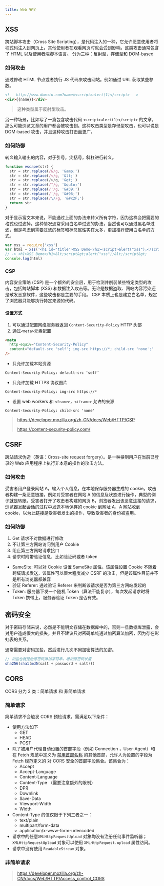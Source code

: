 ```yaml
---
title: Web 安全
---
```


## XSS

跨站脚本攻击（Cross Site Scripting），是代码注入的一种，它允许恶意使用者将程式码注入到网页上，其他使用者在观看网页时就会受到影响。这类攻击通常包含了 HTML 以及使用者端脚本语言。
分为三种：反射型，存储型和 DOM-based

### 如何攻击

通过修改 HTML 节点或者执行 JS 代码来攻击网站。例如通过 URL 获取某些参数。

```html
<!-- http://www.domain.com?name=<script>alert(1)</script> -->
<div>{{name}}</div>
```

> 这种类型属于反射型攻击。

另一种场景，比如写了一篇包含攻击代码 `<script>alert(1)</script>` 的文章，那么可能浏览文章的用户都会被攻击到。这种攻击类型是存储型攻击，也可以说是 DOM-based 攻击，并且这种攻击打击面更广。

### 如何防御

转义输入输出的内容，对于引号，尖括号，斜杠进行转义。

```js
function escape(str) {
  str = str.replace(/&/g, '&amp;')
  str = str.replace(/</g, '&lt;')
  str = str.replace(/>/g, '&gt;')
  str = str.replace(/"/g, '&quto;')
  str = str.replace(/'/g, '&#39;')
  str = str.replace(/`/g, '&#96;')
  str = str.replace(/\//g, '&#x2F;')
  return str
}
```

对于显示富文本来说，不能通过上面的办法来转义所有字符，因为这样会把需要的格式也过滤掉。这种情况通常采用白名单过滤的办法，当然也可以通过黑名单过滤，但是考虑到需要过滤的标签和标签属性实在太多，更加推荐使用白名单的方式。

```js
var xss = require('xss')
var html = xss('<h1 id="title">XSS Demo</h1><script>alert("xss");</script>')
// -> <h1>XSS Demo</h1>&lt;script&gt;alert("xss");&lt;/script&gt;
console.log(html)
```

### CSP

内容安全策略 (CSP) 是一个额外的安全层，用于检测并削弱某些特定类型的攻击，包括跨站脚本 (XSS) 和数据注入攻击等。无论是数据盗取、网站内容污染还是散发恶意软件，这些攻击都是主要的手段。
CSP 本质上也是建立白名单，规定了浏览器只能够执行特定来源的代码。

#### 设置方式

1. 可以通过配置网络服务器返回 `Content-Security-Policy` HTTP 头部
2. 通过`<meta>`元素配置

```html
<meta
  http-equiv="Content-Security-Policy"
  content="default-src 'self'; img-src https://*; child-src 'none';"
/>
```

- 只允许加载本站资源

```http
Content-Security-Policy: default-src ‘self’
```

- 只允许加载 HTTPS 协议图片

```http
Content-Security-Policy: img-src https://*
```

- 设置 web workers 和 `<frame>`，`<iframe>` 允许的来源

```http
Content-Security-Policy: child-src 'none'
```

> https://developer.mozilla.org/zh-CN/docs/Web/HTTP/CSP
>
> https://content-security-policy.com/

## CSRF

跨站请求伪造（英语：Cross-site request forgery）。是一种挟制用户在当前已登录的 Web 应用程序上执行非本意的操作的攻击方法。

### 如何攻击

受害者用户登录网站 A，输入个人信息，在本地保存服务器生成的 cookie。攻击者构建一条恶意链接，例如对受害者在网站 A 的信息及状态进行操作，典型的例子就是转账。受害者打开了攻击者构建的网页 B，浏览器发出该恶意连接的请求，浏览器发起会话的过程中发送本地保存的 cookie 到网址 A，A 网站收到 cookie，以为此链接是受害者发出的操作，导致受害者的身份被盗用。

### 如何防御

1. Get 请求不对数据进行修改
2. 不让第三方网站访问到用户 Cookie
3. 阻止第三方网站请求接口
4. 请求时附带验证信息，比如验证码或者 token

- SameSite: 可以对 Cookie 设置 SameSite 属性。该属性设置 Cookie 不随着跨域请求发送，该属性可以很大程度减少 CSRF 的攻击，但是该属性目前并不是所有浏览器都兼容
- 验证 Referer: 通过验证 Referer 来判断该请求是否为第三方网站发起的
- Token: 服务器下发一个随机 Token（算法不能复杂），每次发起请求时将 Token 携带上，服务器验证 Token 是否有效。

## 密码安全

对于密码存储来说，必然是不能明文存储在数据库中的，否则一旦数据库泄露，会对用户造成很大的损失。并且不建议只对密码单纯通过加密算法加密，因为存在彩虹表的关系。

通常需要对密码加盐，然后进行几次不同加密算法的加密。

```js
// 加盐也就是给原密码添加字符串，增加原密码长度
sha256(sha1(md5(salt + password + salt)))
```

## CORS

CORS 分为 2 类：简单请求 和 非简单请求

### 简单请求

简单请求不会触发 CORS 预检请求。需满足以下条件：

- 使用方法如下
  - GET
  - HEAD
  - POST
- 除了被用户代理自动设置的首部字段（例如 Connection ，User-Agent）和在 Fetch 规范中定义为 [禁用首部名称](https://fetch.spec.whatwg.org/#forbidden-header-name) 的其他首部，允许人为设置的字段为 Fetch 规范定义的 对 CORS 安全的首部字段集合。该集合为：
  - Accept
  - Accept-Language
  - Content-Language
  - Content-Type （需要注意额外的限制）
  - DPR
  - Downlink
  - Save-Data
  - Viewport-Width
  - Width
- Content-Type 的值仅限于下列三者之一：
  - text/plain
  - multipart/form-data
  - application/x-www-form-urlencoded
- 请求中的任意`XMLHttpRequestUpload` 对象均没有注册任何事件监听器；`XMLHttpRequestUpload` 对象可以使用 `XMLHttpRequest.upload` 属性访问。
- 请求中没有使用 `ReadableStream` 对象。

### 非简单请求

> https://developer.mozilla.org/zh-CN/docs/Web/HTTP/Access_control_CORS
